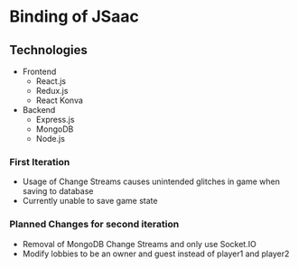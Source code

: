 # Binding of JSaac
## Technologies
* Frontend
  * React.js
  * Redux.js
  * React Konva
* Backend
  * Express.js
  * MongoDB
  * Node.js
### First Iteration
* Usage of Change Streams causes unintended glitches in game when saving to database
* Currently unable to save game state
### Planned Changes for second iteration
* Removal of MongoDB Change Streams and only use Socket.IO
* Modify lobbies to be an owner and guest instead of player1 and player2
